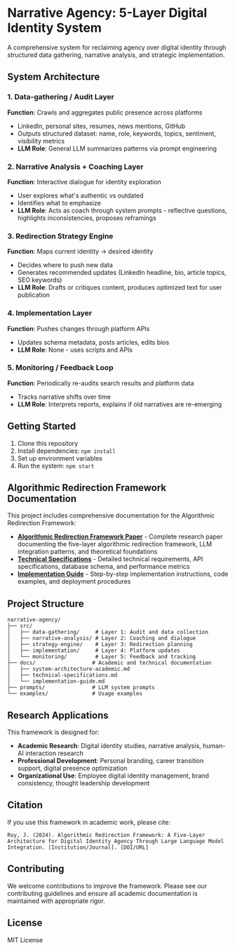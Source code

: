 # Narrative Agency: 5-Layer Digital Identity System

A comprehensive system for reclaiming agency over digital identity through structured data gathering, narrative analysis, and strategic implementation.

## System Architecture

### 1. Data-gathering / Audit Layer
**Function**: Crawls and aggregates public presence across platforms
- LinkedIn, personal sites, resumes, news mentions, GitHub
- Outputs structured dataset: name, role, keywords, topics, sentiment, visibility metrics
- **LLM Role**: General LLM summarizes patterns via prompt engineering

### 2. Narrative Analysis + Coaching Layer  
**Function**: Interactive dialogue for identity exploration
- User explores what's authentic vs outdated
- Identifies what to emphasize
- **LLM Role**: Acts as coach through system prompts - reflective questions, highlights inconsistencies, proposes reframings

### 3. Redirection Strategy Engine
**Function**: Maps current identity → desired identity
- Decides where to push new data
- Generates recommended updates (LinkedIn headline, bio, article topics, SEO keywords)
- **LLM Role**: Drafts or critiques content, produces optimized text for user publication

### 4. Implementation Layer
**Function**: Pushes changes through platform APIs
- Updates schema metadata, posts articles, edits bios
- **LLM Role**: None - uses scripts and APIs

### 5. Monitoring / Feedback Loop
**Function**: Periodically re-audits search results and platform data
- Tracks narrative shifts over time
- **LLM Role**: Interprets reports, explains if old narratives are re-emerging

## Getting Started

1. Clone this repository
2. Install dependencies: `npm install`
3. Set up environment variables
4. Run the system: `npm start`

## Algorithmic Redirection Framework Documentation

This project includes comprehensive documentation for the Algorithmic Redirection Framework:

- **[Algorithmic Redirection Framework Paper](docs/system-architecture-academic.md)** - Complete research paper documenting the five-layer algorithmic redirection framework, LLM integration patterns, and theoretical foundations
- **[Technical Specifications](docs/technical-specifications.md)** - Detailed technical requirements, API specifications, database schema, and performance metrics
- **[Implementation Guide](docs/implementation-guide.md)** - Step-by-step implementation instructions, code examples, and deployment procedures

## Project Structure

```
narrative-agency/
├── src/
│   ├── data-gathering/     # Layer 1: Audit and data collection
│   ├── narrative-analysis/ # Layer 2: Coaching and dialogue
│   ├── strategy-engine/    # Layer 3: Redirection planning
│   ├── implementation/     # Layer 4: Platform updates
│   └── monitoring/         # Layer 5: Feedback and tracking
├── docs/                  # Academic and technical documentation
│   ├── system-architecture-academic.md
│   ├── technical-specifications.md
│   └── implementation-guide.md
├── prompts/               # LLM system prompts
└── examples/              # Usage examples
```

## Research Applications

This framework is designed for:

- **Academic Research**: Digital identity studies, narrative analysis, human-AI interaction research
- **Professional Development**: Personal branding, career transition support, digital presence optimization
- **Organizational Use**: Employee digital identity management, brand consistency, thought leadership development

## Citation

If you use this framework in academic work, please cite:

```
Roy, J. (2024). Algorithmic Redirection Framework: A Five-Layer Architecture for Digital Identity Agency Through Large Language Model Integration. [Institution/Journal]. [DOI/URL]
```

## Contributing

We welcome contributions to improve the framework. Please see our contributing guidelines and ensure all academic documentation is maintained with appropriate rigor.

## License

MIT License
